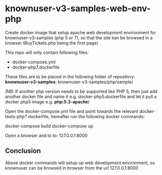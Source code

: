 # knownuser-v3-samples-web-env-php
Create docker image that setup apache web development environment for knownuser-v3-samples (php 5 or 7), so that the site kan be browsed in a browser (BuyTickets.php being the first page)

This repo will only contain following files:
- docker-compose.yml
- docker-php7.dockerfile

These files are to be placed in the following folder of repository: **knownuser-v3-samples**: knownuser-v3-samples/php/sample/ 

(NB: If another php version needs to be supported like PHP 5, then just add another docker file and name it e.g. docker-php5.dockerfile and let it pull a docker php5 image e.g. **php:5.3-apache**)

Open the docker-compose.yml file and point towards the relevant docker-tests-php?.dockerfile, hereafter run the following docker commands:

docker-compose build
docker-compose up

Open a browser and to to: 127.0.0.1:8000

## Conclusion
Above docker commands will setup up web development environment, so knownuser can be browsed in browser from the url 127.0.0.1:8000

